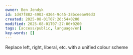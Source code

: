```yaml
---
owner: Ben Jendyk
id: 1d47f882-4903-4364-9c45-38bceeae96d3
created: 2025-08-01T07:26:54+0200
modified: 2025-08-01T07:27:06+0200
tags: [access/public, language/en]
key-words: []
---
```


Replace left, right, liberal, etc. with a unified colour scheme 